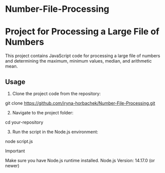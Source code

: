 # Number-File-Processing

# Project for Processing a Large File of Numbers

This project contains JavaScript code for processing a large file of numbers and determining the maximum, minimum values, median, and arithmetic mean.

## Usage
1. Clone the project code from the repository:

git clone https://github.com/iryna-horbachek/Number-File-Processing.git

2. Navigate to the project folder:

cd your-repository

3. Run the script in the Node.js environment:

node script.js


Important

Make sure you have Node.js runtime installed.
Node.js Version: 14.17.0 (or newer)